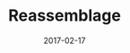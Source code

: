 ---
discogs_id: 9814331
discogs_master_id: 1132928
title: Reassemblage
artists: ['Visible Cloaks']
date: 2017-02-17
genre: ['Electronic']
image: Reassemblage-9814331.jpg
label: Rvng Intl.
country: US
styles: ['IDM']
video: https://www.youtube.com/watch?v=xAIqan34eko
category: Electronic
---